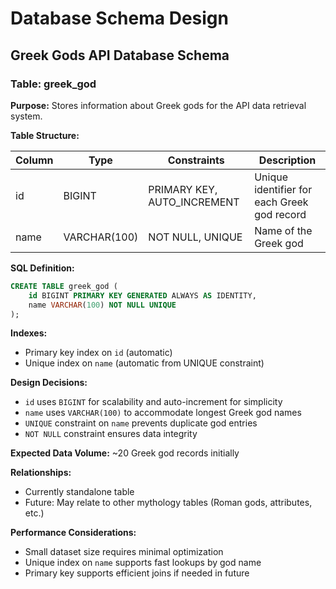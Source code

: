 # Database Schema Design

## Greek Gods API Database Schema

### Table: greek_god

**Purpose:** Stores information about Greek gods for the API data retrieval system.

**Table Structure:**

| Column | Type | Constraints | Description |
|--------|------|-------------|-------------|
| id | BIGINT | PRIMARY KEY, AUTO_INCREMENT | Unique identifier for each Greek god record |
| name | VARCHAR(100) | NOT NULL, UNIQUE | Name of the Greek god |

**SQL Definition:**
```sql
CREATE TABLE greek_god (
    id BIGINT PRIMARY KEY GENERATED ALWAYS AS IDENTITY,
    name VARCHAR(100) NOT NULL UNIQUE
);
```

**Indexes:**
- Primary key index on `id` (automatic)
- Unique index on `name` (automatic from UNIQUE constraint)

**Design Decisions:**
- `id` uses `BIGINT` for scalability and auto-increment for simplicity
- `name` uses `VARCHAR(100)` to accommodate longest Greek god names
- `UNIQUE` constraint on `name` prevents duplicate god entries
- `NOT NULL` constraint ensures data integrity

**Expected Data Volume:** ~20 Greek god records initially

**Relationships:** 
- Currently standalone table
- Future: May relate to other mythology tables (Roman gods, attributes, etc.)

**Performance Considerations:**
- Small dataset size requires minimal optimization
- Unique index on `name` supports fast lookups by god name
- Primary key supports efficient joins if needed in future 